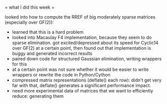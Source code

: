 = what I did this week =

looked into how to compute the RREF of big moderately sparse matrices (especially over GF(2)):

 * learned that this is a hard problem
 * looked into Macaulay F4 implementation, because they seem to do sparse elimination. got excited/depressed about its speed for Cyclic14 over GF(2) at a certain point, then found out that implementation is buggy and generated incorrect results
 * paired down code for structured Gaussian elimination, writing wrappers for this
 * at a certain point was not sure whether it would be easier to write wrappers or rewrite the code in Python/Cython
 * compressed matrix representations (deflate() each row): didn't get very far with that, deflate() generates a significant performance impact.
 * need more experimental data of matrices that we want to efficiently reduce: generating them
